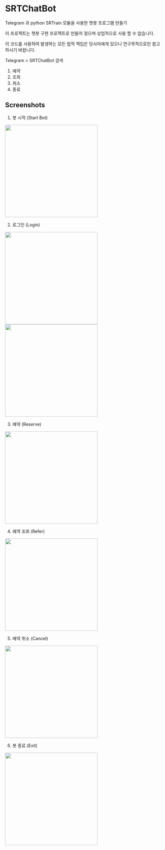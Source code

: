# SRTChatBot


Telegram 과 python SRTrain 모듈을 사용한 챗봇 프로그램 만들기

이 프로젝트는 챗봇 구현 프로젝트로 만들어 졌으며 상업적으로 사용 할 수 없습니다.

이 코드를 사용하여 발생하는 모든 법적 책임은 당사자에게 있으니 연구목적으로만 참고하시기 바랍니다.

Telegram > SRTChatBot 검색
1. 예약
2. 조회
3. 취소
4. 종료

Screenshots
-----------

1. 봇 시작 (Start Bot)
<img width="300" src="https://user-images.githubusercontent.com/14960947/82002608-28fc2f80-9699-11ea-8eb2-ac451621d18f.png">

2. 로그인 (Login)
<div>
<img width="300" src="https://user-images.githubusercontent.com/14960947/82003468-65308f80-969b-11ea-9a30-37056f4a02b2.jpeg">
<img width="300" src="https://user-images.githubusercontent.com/14960947/82002600-26013f00-9699-11ea-8c45-c35e8d18efeb.png">
</div>
                 
3. 예약 (Reserve)   
<img width="300" src="https://user-images.githubusercontent.com/14960947/82002602-27326c00-9699-11ea-92b5-b2affaeef6c2.png">

4. 예약 조회 (Refer)
<img width="300" src="https://user-images.githubusercontent.com/14960947/82002604-27cb0280-9699-11ea-946b-c1a8052a6f62.png">

5. 예약 취소 (Cancel)
<img width="300" src="https://user-images.githubusercontent.com/14960947/82002606-28639900-9699-11ea-9caa-c89943d7bfbf.png">

6. 봇 종료 (Exit)
<img width="300" src="https://user-images.githubusercontent.com/14960947/82002607-28639900-9699-11ea-84ea-8e0893818015.png">

